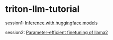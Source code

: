 # triton-llm-tutorial
session1: [Inference with huggingface models](https://github.com/AaltoSciComp/triton-llm-tutorial/tree/main/session1)

session2: [Parameter-efficient finetuning of llama2](https://github.com/AaltoSciComp/triton-llm-tutorial/tree/main/session2)
